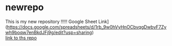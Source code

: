 # newrepo
This is my new repository !!!!!
Google Sheet Link](https://docs.google.com/spreadsheets/d/1rb_9w0hVyHnOCbvqgDwbvF7Zywh9boqw7enBkdJFj9g/edit?usp=sharing) <br/>
[link to ths repo](https://github.com/kpwong123/newrepo)
